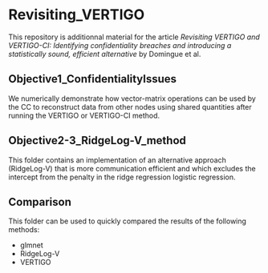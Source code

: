 # Revisiting_VERTIGO

This repository is additionnal material for the article *Revisiting VERTIGO and VERTIGO-CI:  Identifying confidentiality breaches and introducing a statistically sound, efficient alternative* by Domingue et al.

## Objective1_ConfidentialityIssues
We numerically demonstrate how vector-matrix operations can be used by the CC to reconstruct data from other nodes using shared quantities after running the VERTIGO or VERTIGO-CI method.

## Objective2-3_RidgeLog-V_method
This folder contains an implementation of an alternative approach (RidgeLog-V) that is more communication efficient and which excludes the intercept from the penalty in the ridge regression logistic regression.

## Comparison
This folder can be used to quickly compared the results of the following methods:
- glmnet
- RidgeLog-V
- VERTIGO